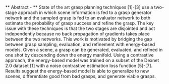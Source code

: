 ** Abstract - ** State of the art grasp planning techniques [1]-[3] use a two-stage approach in which scene information is fed to a grasp generator network and the sampled grasp is fed to an evaluator network to both estimate the probability of grasp success and refine the grasp. The key issue with these techniques is that the two stages are disjointed and act independently because no back propagation of gradients takes place between the two networks. This work is motivated by bridging the gap between grasp sampling, evaluation, and refinement with energy-based models. Given a scene, a grasp can be generated, evaluated, and refined in one shot by descending down the energy manifold. Using a contrastive approach, the energy-based model was trained on a subset of the Dexnet 2.0 dataset [1] with a noise contrastive estimation loss function [5]-[7]. Results suggest the energy-based model is able to generalize to new scenes, differentiate good from bad grasps, and generate viable grasps.
